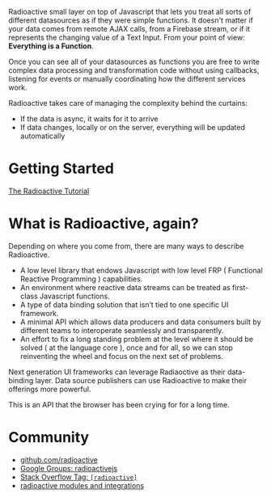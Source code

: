Radioactive small layer on top of Javascript that lets you treat all sorts of different datasources as if they were simple functions.
It doesn't matter if your data comes from remote AJAX calls, from a Firebase stream, or if it represents the changing value of a Text Input. From your point of view: **Everything is a Function**.

Once you can see all of your datasources as functions you are free to write complex data processing and transformation code without using callbacks, listening for events or manually coordinating how the different services work.

Radioactive takes care of managing the complexity behind the curtains:

* If the data is async, it waits for it to arrive
* If data changes, locally or on the server, everything will be updated automatically

# Getting Started

[The Radioactive Tutorial](https://github.com/radioactive/radioactive/wiki/Radioactive-Tutorial)

# What is Radioactive, again?

Depending on where you come from, there are many ways to describe Radioactive.

* A low level library that endows Javascript with low level FRP ( Functional Reactive Programming ) capabilities.
* An environment where reactive data streams can be treated as first-class Javascript functions.
* A type of data binding solution that isn’t tied to one specific UI framework.
* A minimal API which allows data producers and data consumers built by different teams to interoperate seamlessly and transparently.
* An effort to fix a long standing problem at the level where it should be solved ( at the language core ), once and for all, so we can stop reinventing the wheel and focus on the next set of problems.

Next generation UI frameworks can leverage Radiaoctive as their data-binding layer.
Data source publishers can use Radioactive to make their offerings more powerful.

This is an API that the browser has been crying for for a long time.


# Community

* [github.com/radioactive](https://github.com/radioactive)
* [Google Groups: radioactivejs](https://groups.google.com/forum/#!forum/radioactivejs)
* [Stack Overflow Tag: `[radioactive]`]()
* [radioactive modules and integrations](https://github.com/radioactive/radioactive/wiki/Modules)



